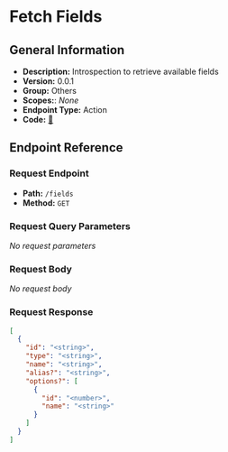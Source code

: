 # Fetch Fields

## General Information

- **Description:** Introspection to retrieve available fields
- **Version:** 0.0.1
- **Group:** Others
- **Scopes:**: _None_
- **Endpoint Type:** Action
- **Code:** [🔗](https://github.com/NangoHQ/integration-templates/tree/main/integrations/bamboohr-basic/actions/fetch-fields.ts)

## Endpoint Reference

### Request Endpoint

- **Path:** `/fields`
- **Method:** `GET`

### Request Query Parameters

_No request parameters_

### Request Body

_No request body_

### Request Response

```json
[
  {
    "id": "<string>",
    "type": "<string>",
    "name": "<string>",
    "alias?": "<string>",
    "options?": [
      {
        "id": "<number>",
        "name": "<string>"
      }
    ]
  }
]
```
